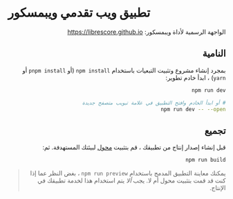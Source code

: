 # تطبيق ويب تقدمي ويبمسكور

<div dir="rtl">

الواجهة الرسمية لأداة ويبمسكور: <https://librescore.github.io>

## النامية

بمجرد إنشاء مشروع وتثبيت التبعيات باستخدام `npm install` (أو `pnpm install` أو `yarn`) ، ابدأ خادم تطوير:

```bash
npm run dev

# أو ابدأ الخادم وافتح التطبيق في علامة تبويب متصفح جديدة
npm run dev -- --open
```

## تجميع

قبل إنشاء إصدار إنتاج من تطبيقك ، قم بتثبيت [محول](https://kit.svelte.dev/docs#adapters) لبيئتك المستهدفة. ثم:

```bash
npm run build
```

> يمكنك معاينة التطبيق المدمج باستخدام `npm run preview` ، بغض النظر عما إذا كنت قد قمت بتثبيت محول أم لا. يجب _ألا_ يتم استخدام هذا لخدمة تطبيقك في الإنتاج.

</div>
